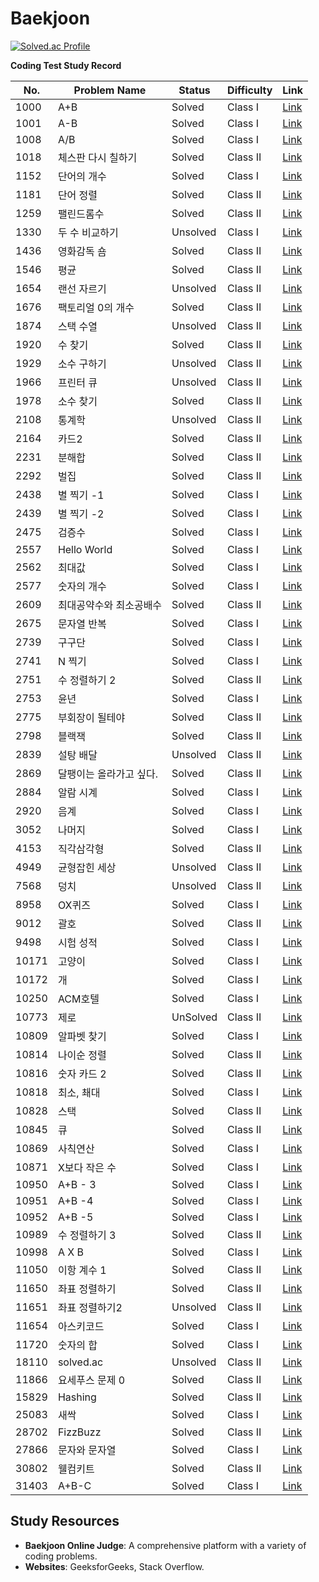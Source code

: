 # Baekjoon #

[![Solved.ac Profile](http://mazassumnida.wtf/api/v2/generate_badge?boj=kmj1904190)](https://solved.ac/kmj1904190/)

**Coding Test Study Record**

| No. | Problem Name         | Status | Difficulty | Link                                |
|------|------------------|-----------|--------|-----------------------------------|
| 1000 | A+B | Solved | Class I | [Link](https://www.acmicpc.net/problem/1000) |
| 1001 | A-B | Solved| Class I| [Link](https://www.acmicpc.net/problem/1001)|
| 1008 | A/B | Solved| Class I| [Link](https://www.acmicpc.net/problem/1008)|
| 1018 | 체스판 다시 칠하기 | Solved| Class II| [Link](https://www.acmicpc.net/problem/1018)|
| 1152 | 단어의 개수 | Solved| Class I| [Link](https://www.acmicpc.net/problem/1152)|
| 1181 | 단어 정렬 | Solved| Class II| [Link](https://www.acmicpc.net/problem/1181)|
| 1259 | 팰린드롬수 | Solved| Class II| [Link](https://www.acmicpc.net/problem/1259)|
| 1330 | 두 수 비교하기 | Unsolved| Class I| [Link](https://www.acmicpc.net/problem/1330)|
| 1436 | 영화감독 숌 | Solved| Class II| [Link](https://www.acmicpc.net/problem/1436)|
| 1546 | 평균 | Solved| Class II| [Link](https://www.acmicpc.net/problem/1546)|
| 1654 | 랜선 자르기 | Unsolved| Class II| [Link](https://www.acmicpc.net/problem/1654)|
| 1676 | 팩토리얼 0의 개수 | Solved| Class II| [Link](https://www.acmicpc.net/problem/1676)|
| 1874 | 스택 수열 | Unsolved| Class II| [Link](https://www.acmicpc.net/problem/1874)|
| 1920 | 수 찾기 | Solved| Class II| [Link](https://www.acmicpc.net/problem/1920)|
| 1929 | 소수 구하기 | Unsolved| Class II| [Link](https://www.acmicpc.net/problem/1929)|
| 1966 | 프린터 큐 | Unsolved| Class II| [Link](https://www.acmicpc.net/problem/1966)|
| 1978 | 소수 찾기 | Solved| Class II| [Link](https://www.acmicpc.net/problem/1978)|
| 2108 | 통계학 | Unsolved| Class II| [Link](https://www.acmicpc.net/problem/2108)|
| 2164 | 카드2 | Solved| Class II| [Link](https://www.acmicpc.net/problem/2164)|
| 2231 | 분해합 | Solved| Class II| [Link](https://www.acmicpc.net/problem/2231)|
| 2292 | 벌집 | Solved| Class II| [Link](https://www.acmicpc.net/problem/2292)|
| 2438 | 별 찍기 -1 | Solved| Class I| [Link](https://www.acmicpc.net/problem/2438)|
| 2439 | 별 찍기 -2 | Solved| Class I| [Link](https://www.acmicpc.net/problem/2439)|
| 2475 | 검증수 | Solved| Class I| [Link](https://www.acmicpc.net/problem/2475)|
| 2557 | Hello World | Solved| Class I| [Link](https://www.acmicpc.net/problem/2557)|
| 2562 | 최대값 | Solved| Class I| [Link](https://www.acmicpc.net/problem/2562)|
| 2577 | 숫자의 개수 | Solved| Class I| [Link](https://www.acmicpc.net/problem/2577)|
| 2609 | 최대공약수와 최소공배수| Solved| Class II| [Link](https://www.acmicpc.net/problem/2609)|
| 2675 | 문자열 반복 | Solved| Class I| [Link](https://www.acmicpc.net/problem/2675)|
| 2739 | 구구단 | Solved| Class I| [Link](https://www.acmicpc.net/problem/2739)|
| 2741 | N 찍기 | Solved| Class I| [Link](https://www.acmicpc.net/problem/2741)|
| 2751 | 수 정렬하기 2 | Solved| Class II| [Link](https://www.acmicpc.net/problem/2751)|
| 2753 | 윤년 | Solved| Class I| [Link](https://www.acmicpc.net/problem/2753)|
| 2775 | 부회장이 될테야 | Solved| Class II| [Link](https://www.acmicpc.net/problem/2775)|
| 2798 | 블랙잭 | Solved| Class II| [Link](https://www.acmicpc.net/problem/2798)|
| 2839 | 설탕 배달 | Unsolved| Class II| [Link](https://www.acmicpc.net/problem/2839)|
| 2869 | 달팽이는 올라가고 싶다. | Solved| Class II| [Link](https://www.acmicpc.net/problem/2869)|
| 2884 | 알람 시계 | Solved| Class I| [Link](https://www.acmicpc.net/problem/2884)|
| 2920 | 음계 | Solved| Class I| [Link](https://www.acmicpc.net/problem/2920)|
| 3052 | 나머지 | Solved| Class I| [Link](https://www.acmicpc.net/problem/3052)|
| 4153 | 직각삼각형 | Solved| Class II| [Link](https://www.acmicpc.net/problem/4153)|
| 4949 | 균형잡힌 세상 | Unsolved| Class II| [Link](https://www.acmicpc.net/problem/4949)|
| 7568 | 덩치 | Unsolved| Class II| [Link](https://www.acmicpc.net/problem/7568)|
| 8958 | OX퀴즈 | Solved| Class I| [Link](https://www.acmicpc.net/problem/8958)|
| 9012 | 괄호 | Solved| Class II| [Link](https://www.acmicpc.net/problem/9012)|
| 9498 | 시험 성적 | Solved| Class I| [Link](https://www.acmicpc.net/problem/9498)|
| 10171 | 고양이 | Solved| Class I| [Link](https://www.acmicpc.net/problem/10171)|
| 10172 | 개 | Solved| Class I| [Link](https://www.acmicpc.net/problem/10172)|
| 10250 | ACM호텔 | Solved| Class I| [Link](https://www.acmicpc.net/problem/10250)|
| 10773 | 제로 | UnSolved| Class II| [Link](https://www.acmicpc.net/problem/10773)|
| 10809 | 알파벳 찾기 | Solved| Class I| [Link](https://www.acmicpc.net/problem/10809)|
| 10814 | 나이순 정렬 | Solved| Class II| [Link](https://www.acmicpc.net/problem/10814)|
| 10816 | 숫자 카드 2 | Solved| Class II| [Link](https://www.acmicpc.net/problem/10816)|
| 10818 | 최소, 쵀대 | Solved| Class I| [Link](https://www.acmicpc.net/problem/10818)|
| 10828 | 스택 | Solved| Class II| [Link](https://www.acmicpc.net/problem/10828)|
| 10845 | 큐 | Solved| Class II| [Link](https://www.acmicpc.net/problem/10845)|
| 10869 | 사칙연산 | Solved| Class I| [Link](https://www.acmicpc.net/problem/10869)|
| 10871 | X보다 작은 수 | Solved| Class I| [Link](https://www.acmicpc.net/problem/10871)|
| 10950 | A+B - 3 | Solved| Class I| [Link](https://www.acmicpc.net/problem/10950)|
| 10951 | A+B -4 | Solved| Class I| [Link](https://www.acmicpc.net/problem/10951)|
| 10952 | A+B -5 | Solved| Class I| [Link](https://www.acmicpc.net/problem/10952)|
| 10989 | 수 정렬하기 3 | Solved| Class II| [Link](https://www.acmicpc.net/problem/10989)|
| 10998 | A X B | Solved| Class I| [Link](https://www.acmicpc.net/problem/10998)|
| 11050 | 이항 계수 1 | Solved| Class II| [Link](https://www.acmicpc.net/problem/11050)|
| 11650 | 좌표 정렬하기 | Solved| Class II| [Link](https://www.acmicpc.net/problem/11650)|
| 11651 | 좌표 정렬하기2 | Unsolved| Class II| [Link](https://www.acmicpc.net/problem/11651)|
| 11654 | 아스키코드 | Solved| Class I| [Link](https://www.acmicpc.net/problem/11654)|
| 11720 | 숫자의 합 | Solved| Class I| [Link](https://www.acmicpc.net/problem/11720)|
| 18110 | solved.ac | Unsolved| Class II| [Link](https://www.acmicpc.net/problem/18110)|
| 11866 | 요세푸스 문제 0 | Solved| Class II| [Link](https://www.acmicpc.net/problem/11866)|
| 15829 | Hashing | Solved| Class II| [Link](https://www.acmicpc.net/problem/15829)|
| 25083 | 새싹 | Solved| Class I| [Link](https://www.acmicpc.net/problem/25083)|
| 28702 | FizzBuzz | Solved| Class II| [Link](https://www.acmicpc.net/problem/28702)|
| 27866 | 문자와 문자열 | Solved| Class I| [Link](https://www.acmicpc.net/problem/27866)|
| 30802 | 웰컴키트 | Solved| Class II| [Link](https://www.acmicpc.net/problem/30802)|
| 31403 | A+B-C | Solved| Class I| [Link](https://www.acmicpc.net/problem/31403)|

## Study Resources
- **Baekjoon Online Judge**: A comprehensive platform with a variety of coding problems.
 - **Websites**: GeeksforGeeks, Stack Overflow.

